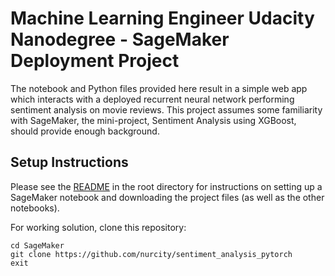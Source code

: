 # Machine Learning Engineer Udacity Nanodegree - SageMaker Deployment Project

The notebook and Python files provided here result in a simple web app which interacts with a deployed recurrent neural network performing sentiment analysis on movie reviews. This project assumes some familiarity with SageMaker, the mini-project, Sentiment Analysis using XGBoost, should provide enough background.

## Setup Instructions
Please see the [README](https://github.com/udacity/sagemaker-deployment/tree/master/README.md) in the root directory for instructions on setting up a SageMaker notebook and downloading the project files (as well as the other notebooks).

For working solution, clone this repository:
```
cd SageMaker
git clone https://github.com/nurcity/sentiment_analysis_pytorch
exit
```
